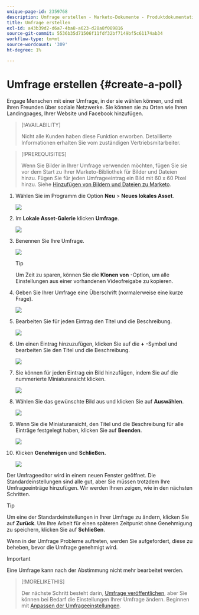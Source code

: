 ```yaml
---
unique-page-id: 2359768
description: Umfrage erstellen - Marketo-Dokumente - Produktdokumentation
title: Umfrage erstellen
exl-id: a43b39d2-d6a7-4ba8-a623-d28a8f089816
source-git-commit: 5536b35d71506f11fdf32bf7149bf5c61174ab34
workflow-type: tm+mt
source-wordcount: '309'
ht-degree: 1%

---
```


# Umfrage erstellen {#create-a-poll}

Engage Menschen mit einer Umfrage, in der sie wählen können, und mit ihren Freunden über soziale Netzwerke. Sie können sie zu Orten wie Ihren Landingpages, Ihrer Website und Facebook hinzufügen.

>[!AVAILABILITY]
>
>Nicht alle Kunden haben diese Funktion erworben. Detaillierte Informationen erhalten Sie vom zuständigen Vertriebsmitarbeiter.

>[!PREREQUISITES]
>
>Wenn Sie Bilder in Ihrer Umfrage verwenden möchten, fügen Sie sie vor dem Start zu Ihrer Marketo-Bibliothek für Bilder und Dateien hinzu. Fügen Sie für jeden Umfrageeintrag ein Bild mit 60 x 60 Pixel hinzu. Siehe [Hinzufügen von Bildern und Dateien zu Marketo](/help/marketo/product-docs/demand-generation/images-and-files/add-images-and-files-to-marketo.md).

1. Wählen Sie im Programm die Option **Neu** > **Neues lokales Asset**.

   ![](assets/image2014-9-18-18-3a18-3a41.png)

1. Im **Lokale Asset-Galerie** klicken **Umfrage**.

   ![](assets/image2014-9-18-18-3a18-3a47.png)

1. Benennen Sie Ihre Umfrage.

   ![](assets/image2014-9-18-18-3a18-3a55.png)

   >[!TIP]
   >
   >Um Zeit zu sparen, können Sie die **Klonen von** -Option, um alle Einstellungen aus einer vorhandenen Videofreigabe zu kopieren.

1. Geben Sie Ihrer Umfrage eine Überschrift (normalerweise eine kurze Frage).

   ![](assets/image2014-9-18-18-3a19-3a14.png)

1. Bearbeiten Sie für jeden Eintrag den Titel und die Beschreibung.

   ![](assets/image2014-9-18-18-3a19-3a23.png)

1. Um einen Eintrag hinzuzufügen, klicken Sie auf die **+** -Symbol und bearbeiten Sie den Titel und die Beschreibung.

   ![](assets/image2014-9-18-18-3a19-3a30.png)

1. Sie können für jeden Eintrag ein Bild hinzufügen, indem Sie auf die nummerierte Miniaturansicht klicken.

   ![](assets/image2014-9-18-18-3a19-3a37.png)

1. Wählen Sie das gewünschte Bild aus und klicken Sie auf **Auswählen**.

   ![](assets/image2014-9-18-18-3a19-3a44.png)

1. Wenn Sie die Miniaturansicht, den Titel und die Beschreibung für alle Einträge festgelegt haben, klicken Sie auf **Beenden**.

   ![](assets/image2014-9-18-18-3a19-3a50.png)

1. Klicken **Genehmigen** und **Schließen.**

   ![](assets/image2014-9-18-18-3a19-3a57.png)

Der Umfrageeditor wird in einem neuen Fenster geöffnet. Die Standardeinstellungen sind alle gut, aber Sie müssen trotzdem Ihre Umfrageeinträge hinzufügen. Wir werden Ihnen zeigen, wie in den nächsten Schritten.

>[!TIP]
>
>Um eine der Standardeinstellungen in Ihrer Umfrage zu ändern, klicken Sie auf **Zurück**. Um Ihre Arbeit für einen späteren Zeitpunkt ohne Genehmigung zu speichern, klicken Sie auf **Schließen**.

Wenn in der Umfrage Probleme auftreten, werden Sie aufgefordert, diese zu beheben, bevor die Umfrage genehmigt wird.

>[!IMPORTANT]
>
>Eine Umfrage kann nach der Abstimmung nicht mehr bearbeitet werden.

>[!MORELIKETHIS]
>
>Der nächste Schritt besteht darin, [Umfrage veröffentlichen](/help/marketo/product-docs/demand-generation/social/creating-a-poll/publish-a-poll.md), aber Sie können bei Bedarf die Einstellungen Ihrer Umfrage ändern. Beginnen mit [Anpassen der Umfrageeinstellungen](/help/marketo/product-docs/demand-generation/social/creating-a-poll/customize-poll-settings.md).
